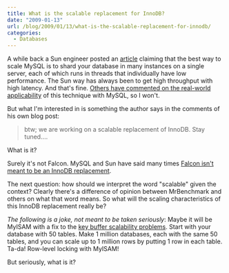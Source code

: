 ```yaml
---
title: What is the scalable replacement for InnoDB?
date: "2009-01-13"
url: /blog/2009/01/13/what-is-the-scalable-replacement-for-innodb/
categories:
  - Databases
---
```

A while back a Sun engineer posted an [article][1] claiming that the best way to scale MySQL is to shard your database in many instances on a single server, each of which runs in threads that individually have low performance. The Sun way has always been to get high throughput with high latency. And that's fine. [Others have commented on the real-world applicability][2] of this technique with MySQL, so I won't.

But what I'm interested in is something the author says in the comments of his own blog post:

> btw; we are working on a scalable replacement of InnoDB. Stay tuned&#8230;.

What is it?

Surely it's not Falcon. MySQL and Sun have said many times [Falcon isn't meant to be an InnoDB replacement][3].

The next question: how should we interpret the word "scalable" given the context? Clearly there's a difference of opinion between MrBenchmark and others on what that word means. So what will the scaling characteristics of this InnoDB replacement really be?

*The following is a joke, not meant to be taken seriously*: Maybe it will be MyISAM with a fix to the [key buffer scalability problems][4]. Start with your database with 50 tables. Make 1 million databases, each with the same 50 tables, and you can scale up to 1 million rows by putting 1 row in each table. Ta-da! Row-level locking with MyISAM!

But seriously, what is it?

 [1]: http:/http://www.xaprb.com/blogs.sun.com/mrbenchmark/entry/scaling_mysql_on_a_256
 [2]: http://www.mysqlperformanceblog.com/2008/11/11/scaling-to-256-way-the-sun-way/
 [3]: http://www.google.com/search?q=falcon+innodb+replace
 [4]: http://www.mysqlperformanceblog.com/2008/11/26/using-multiple-key-caches-for-myisam-scalability/
